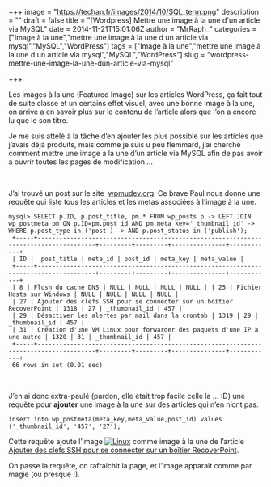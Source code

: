 +++
image = "https://techan.fr/images/2014/10/SQL_term.png"
description = ""
draft = false
title = "[Wordpress] Mettre une image à la une d'un article via MySQL"
date = 2014-11-21T15:01:06Z
author = "MrRaph_"
categories = ["Image à la une","mettre une image à la une d un article via mysql","MySQL","WordPress"]
tags = ["Image à la une","mettre une image à la une d un article via mysql","MySQL","WordPress"]
slug = "wordpress-mettre-une-image-la-une-dun-article-via-mysql"

+++


Les images à la une (Featured Image) sur les articles WordPress, ça fait tout de suite classe et un certains effet visuel, avec une bonne image à la une, on arrive a en savoir plus sur le contenu de l’article alors que l’on a encore lu que le son titre.

Je me suis attelé à la tâche d’en ajouter les plus possible sur les articles que j’avais déjà produits, mais comme je suis u peu flemmard, j’ai cherché comment mettre une image à la une d’un article via MySQL afin de pas avoir a ouvrir toutes les pages de modification …  

  

J’ai trouvé un post sur le site  [wpmudev.org](http://premium.wpmudev.org/forums/topic/query-for-missing-featured-images). Ce brave Paul nous donne une requête qui liste tous les articles et les metas associées à l’image à la une.

    mysql> SELECT p.ID, p.post_title, pm.* FROM wp_posts p -> LEFT JOIN wp_postmeta pm ON p.ID=pm.post_id AND pm.meta_key='_thumbnail_id' -> WHERE p.post_type in ('post') -> AND p.post_status in ('publish');
     +-----+--------------------------------------------------------------------------------------+---------+---------+---------------+------------+
     | ID |  post_title | meta_id | post_id | meta_key | meta_value |
     +-----+--------------------------------------------------------------------------------------+---------+---------+---------------+------------+
     | 8 | Flush du cache DNS | NULL | NULL | NULL | NULL | | 25 | Fichier Hosts sur Windows | NULL | NULL | NULL | NULL |
     | 27 | Ajouter des clefs SSH pour se connecter sur un boîtier RecoverPoint | 1318 | 27 | _thumbnail_id | 457 |
     | 29 | Désactiver les alertes par mail dans la crontab | 1319 | 29 | _thumbnail_id | 457 |
     | 31 | Création d'une VM Linux pour forwarder des paquets d'une IP à une autre | 1320 | 31 | _thumbnail_id | 457 |
     +-----+--------------------------------------------------------------------------------------+---------+---------+---------------+------------+
     66 rows in set (0.01 sec)

 

J’en ai donc extra-paulé (pardon, elle était trop facile celle la … :D) une requête pour **ajouter** une image à la une sur des articles qui n’en n’ont pas.

    insert into wp_postmeta(meta_key,meta_value,post_id) values ('_thumbnail_id', '457', '27');

Cette requête ajoute l’image [![Linux](https://techan.fr/images/2014/11/Linux.png)](https://techan.fr/images/2014/11/Linux.png) comme image à la une de l’article [Ajouter des clefs SSH pour se connecter sur un boîtier RecoverPoint](https://techan.fr/ajouter-des-clefs-ssh-pour-se-connecter-sur-un-boitier-recoverpoint/ "Ajouter des clefs SSH pour se connecter sur un boîtier RecoverPoint").

On passe la requête, on rafraichit la page, et l’image apparait comme par magie (ou presque !).

 
